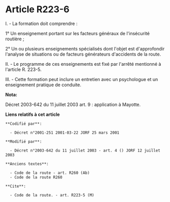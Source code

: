# Article R223-6

I. - La formation doit comprendre :

1° Un enseignement portant sur les facteurs généraux de l'insécurité routière ;

2° Un ou plusieurs enseignements spécialisés dont l'objet est d'approfondir l'analyse de situations ou de facteurs
générateurs d'accidents de la route.

II. - Le programme de ces enseignements est fixé par l'arrêté mentionné à l'article R. 223-5.

III. - Cette formation peut inclure un entretien avec un psychologue et un enseignement pratique de conduite.

**Nota:**

Décret 2003-642 du 11 juillet 2003 art. 9 : application à Mayotte.

**Liens relatifs à cet article**

	**Codifié par**:

	  - Décret n°2001-251 2001-03-22 JORF 25 mars 2001

	**Modifié par**:

	  - Décret n°2003-642 du 11 juillet 2003 - art. 4 () JORF 12 juillet 2003

	**Anciens textes**:

	  - Code de la route - art. R260 (Ab)
	  - Code de la route R260

	**Cite**:

	  - Code de la route. - art. R223-5 (M)
